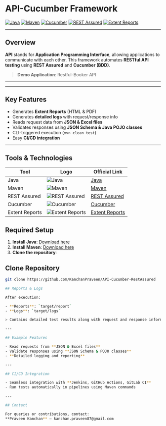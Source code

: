 # API-Cucumber Framework

[![Java](https://img.shields.io/badge/Java-ED8B00?style=flat&logo=java&logoColor=white)](https://www.oracle.com/java/)
[![Maven](https://img.shields.io/badge/Maven-C71A36?style=flat&logo=Apache%20Maven&logoColor=white)](https://maven.apache.org/)
[![Cucumber](https://img.shields.io/badge/Cucumber-29BA0F?style=flat&logo=cucumber&logoColor=white)](https://cucumber.io/)
[![REST Assured](https://raw.githubusercontent.com/rest-assured/rest-assured/master/rest-assured-logo-green.png)](https://rest-assured.io/)
[![Extent Reports](https://img.shields.io/badge/ExtentReports-FF5733?style=flat&logo=appveyor&logoColor=white)](http://extentreports.com/)

---

## Overview
**API** stands for **Application Programming Interface**, allowing applications to communicate with each other. This framework automates **RESTful API testing** using **REST Assured** and **Cucumber (BDD)**.

> **Demo Application**: Restful-Booker API

---
---

## Key Features
- Generates **Extent Reports** (HTML & PDF)
- Generates **detailed logs** with request/response info
- Reads request data from **JSON & Excel files**
- Validates responses using **JSON Schema & Java POJO classes**
- CLI-triggered execution (`mvn clean test`)
- Easy **CI/CD integration**

---

## Tools & Technologies

| Tool           | Logo                                                                                                           | Official Link                       |
|----------------|----------------------------------------------------------------------------------------------------------------|-------------------------------------|
| Java           | ![Java](https://img.shields.io/badge/Java-ED8B00?style=flat&logo=java&logoColor=white)                         | [Java](https://www.oracle.com/java/) |
| Maven          | ![Maven](https://img.shields.io/badge/Maven-C71A36?style=flat&logo=Apache%20Maven&logoColor=white)              | [Maven](https://maven.apache.org/)   |
| REST Assured   | ![REST Assured](https://raw.githubusercontent.com/rest-assured/rest-assured/master/rest-assured-logo-green.png) | [REST Assured](https://rest-assured.io/) |
| Cucumber       | ![Cucumber](https://img.shields.io/badge/Cucumber-29BA0F?style=flat&logo=cucumber&logoColor=white)              | [Cucumber](https://cucumber.io/)     |
| Extent Reports | ![Extent Reports](https://img.shields.io/badge/ExtentReports-FF5733?style=flat&logo=appveyor&logoColor=white)    | [Extent Reports](http://extentreports.com/) |


## Required Setup
1. **Install Java**: [Download here](https://www.oracle.com/java/)
2. **Install Maven**: [Download here](https://maven.apache.org/)
3. **Clone the repository**:

## Clone Repository

```bash
git clone https://github.com/KanchanPraveen/API-Cucumber-RestAssured

## Reports & Logs

After execution:

- **Reports**: `target/report`  
- **Logs**: `target/logs`  

> Contains detailed test results along with request and response information for debugging.

---

## Example Features

- Read requests from **JSON & Excel files**  
- Validate responses using **JSON Schema & POJO classes**  
- **Detailed logging and reporting**

---

## CI/CD Integration

- Seamless integration with **Jenkins, GitHub Actions, GitLab CI**  
- Run tests automatically in pipelines using Maven commands

---

## Contact

For queries or contributions, contact:  
**Praveen Kanchan** – kanchan.praveen87@gmail.com


